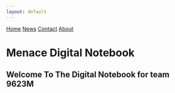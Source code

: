 ```yaml
---
layout: default
---
```

<div class="topnav">
  <a class="active" href="#home">Home</a>
  <a href="#news">News</a>
  <a href="#contact">Contact</a>
  <a href="#about">About</a>
</div>


# Menace Digital Notebook

## Welcome To The Digital Notebook for team 9623M
